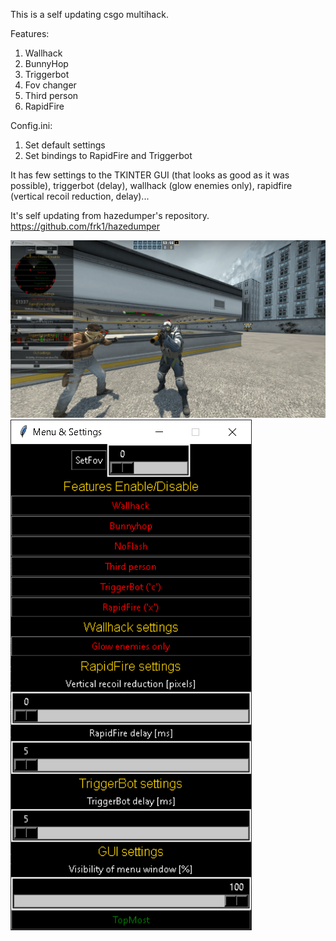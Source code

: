 This is a self updating csgo multihack.

Features:
1) Wallhack
2) BunnyHop
3) Triggerbot
4) Fov changer
5) Third person
6) RapidFire

Config.ini:
1) Set default settings
2) Set bindings to RapidFire and Triggerbot

It has few settings to the TKINTER GUI (that looks as good as it was possible), triggerbot (delay), wallhack (glow enemies only), rapidfire (vertical recoil reduction, delay)...

It's self updating from hazedumper's repository. https://github.com/frk1/hazedumper

![Screenshot](screenshot1.png)
![Screenshot](screenshot2.png)
